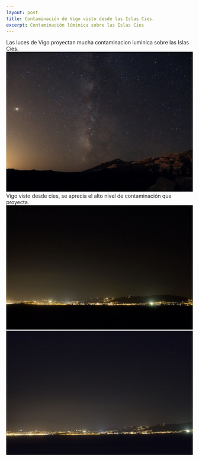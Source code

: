 ```yaml
---
layout: post
title: Contaminación de Vigo visto desde las Islas Cies.
excerpt: Contaminación lúminica sobre las Islas Cies
---
```


Las luces de Vigo proyectan mucha contaminacion luminica sobre las Islas Cies.
![contaminacion luminica en cies](../images/cies.jpg)
Vigo visto desde cies, se aprecia el alto nivel de contaminación que proyecta.
![contaminacion luminica de vigo desde Cies](../images/vigo1.jpg)
![contaminacion luminica de vigo desde Cies](../images/vigo2.jpg)